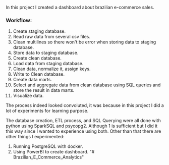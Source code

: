 In this project I created a dashboard about brazilian e-commerce sales.

### Workflow:

1. Create staging database.
2. Read raw data from several csv files.
3. Clean multilines so there won't be error when storing data to staging database.
4. Store data to staging database.
5. Create clean database.
6. Load data from staging database.
7. Clean data, normalize it, assign keys.
8. Write to Clean database.
9. Create data marts.
10. Select and aggregate data from clean database using SQL queries and store the result in data marts.
11. Visualize data.

The process indeed looked convoluted, it was because in this project I did a lot of experiments for learning purpose.

The database creation, ETL process, and SQL Querying were all done with python using SparkSQL and psycopg2. Although 1 is sufficient but I did it this way since I wanted to experience using both. Other than that there are other things I experimented:

1. Running PostgreSQL with docker.
2. Using PowerBI to create dashboard.
"# Brazilian_E_Commerce_Analytics" 
